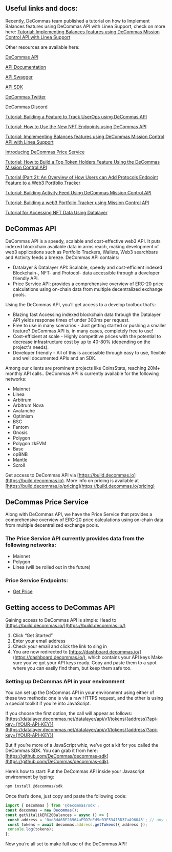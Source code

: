 ## Useful links and docs:
Recently, DeCommas team published a tutorial on how to Implement Balances features using DeCommas API with Linea Support, check on more here: [Tutorial: Implementing Balances features using DeCommas Mission Control API with Linea Support](https://medium.com/@DeCommas/tutorial-implementing-balances-features-using-decommas-mission-control-api-with-linea-support-4c2f071e3fbb)

Other resources are available here:

[DeCommas API](https://build.decommas.io/)

[API Documentation](https://docs.decommas.io/)

[API Swagger](https://datalayer.decommas.net/swagger/)

[API SDK](https://www.npmjs.com/package/@decommas/sdk)

[DeCommas Twitter](https://twitter.com/decommas)

[DeCommas Discord](https://discord.gg/DYEXjHEENu)

[Tutorial: Building a Feature to Track UserOps using DeCommas API](https://medium.com/@DeCommas/tutorial-building-a-feature-to-track-userops-using-decommas-api-6dbe3fcc066c)

[Tutorial: How to Use the New NFT Endpoints using DeCommas API](https://medium.com/@DeCommas/tutorial-how-to-use-the-new-nft-endpoints-using-decommas-api-7b3ca458b945?source=user_profile---------2----------------------------)

[Tutorial: Implementing Balances features using DeCommas Mission Control API with Linea Support](https://medium.com/@DeCommas/tutorial-implementing-balances-features-using-decommas-mission-control-api-with-linea-support-4c2f071e3fbb?source=user_profile---------3----------------------------)

[Introducing DeCommas Price Service](https://medium.com/@DeCommas/introducing-decommas-price-service-7bc1279f620f?source=user_profile---------5----------------------------)

[Tutorial: How to Build a Top Token Holders Feature Using the DeСommas Mission Control API](https://medium.com/@DeCommas/tutorial-how-to-build-a-top-token-holders-feature-using-the-de%D1%81ommas-mission-control-api-2309c3c83ff4?source=user_profile---------6----------------------------)

[Tutorial (Part 2): An Overview of How Users can Add Protocols Endpoint Feature to a Web3 Portfolio Tracker](https://medium.com/@DeCommas/tutorial-part-2-an-overview-of-how-users-can-add-protocols-endpoint-feature-to-a-web3-portfolio-58477abd75f3?source=user_profile---------7----------------------------)

[Tutorial: Building Activity Feed Using DeCommas Mission Control API](https://medium.com/@DeCommas/tutorial-building-activity-feed-using-decommas-mission-control-api-3323456f81d5?source=user_profile---------8----------------------------)

[Tutorial: Building a web3 Portfolio Tracker using Mission Control API](https://medium.com/@DeCommas/tutorial-building-a-web3-portfolio-tracker-using-mission-control-api-c53cea89ee2d?source=user_profile---------9----------------------------)

[Tutorial for Accessing NFT Data Using Datalayer](https://medium.com/@DeCommas/tutorial-for-accessing-nft-data-using-datalayer-77fc04062426?source=user_profile---------11----------------------------)

## DeCommas API
DeCommas API is a speedy, scalable and cost-effective web3 API. It puts indexed blockchain available data in arms reach, making development of web3 applications such as Portfolio Trackers, Wallets, Web3 searchbars and Activity feeds a breeze. DeCommas API contains:
- Datalayer & Datalayer API: Scalable, speedy and cost-efficient indexed Blockchain-, NFT- and Protocol- data accessible through a developer friendly API.
- Price Service API: provides a comprehensive overview of ERC-20 price calculations using on-chain data from multiple decentralized exchange pools. 

Using the DeCommas API, you’ll get access to a develop toolbox that’s:
- Blazing fast Accessing indexed blockchain data through the Datalayer API yields response times of under 300ms per request.
- Free to use in many scenarios - Just getting started or pushing a smaller feature? DeCommas API is, in many cases, completely free to use!
- Cost-efficient at scale - Highly competitive prices with the potential to decrease infrastructure cost by up to 40-80% (depending on the project's needs).
- Developer friendly - All of this is accessible through easy to use, flexible and well documented APIs and an SDK.

Among our clients are prominent projects like CoinsStats, reaching 20M+ monthly API calls..
DeCommas API is currently available for the following networks:
- Mainnet
- Linea
- Arbitrum
- Arbitrum Nova
- Avalanche
- Optimism
- BSC
- Fantom
- Gnosis
- Polygon
- Polygon zkEVM
- Base
- opBNB
- Mantle
- Scroll

Get access to DeCommas API via [https://build.decommas.io](https://build.decommas.io). More info on pricing is available at [https://build.decommas.io/pricing](https://build.decommas.io/pricing)

## DeCommas Price Service
Along with DeCommas API, we have the Price Service that provides a comprehensive overview of ERC-20 price calculations using on-chain data from multiple decentralized exchange pools. 
### The Price Service API currently provides data from the following networks:
- Mainnet
- Polygon
- Linea (will be rolled out in the future)
### Price Service Endpoints:
- [Get Price](https://docs.decommas.io/get-price)

## Getting access to DeCommas API
Gaining access to DeCommas API is simple:
Head to [https://build.decommas.io/](https://build.decommas.io/)
1. Click “Get Started”
2. Enter your email address
3. Check your email and click the link to sing in
4. You are now redirected to [https://dashboard.decommas.io/](https://dashboard.decommas.io/), which contains your API keys
Make sure you’ve got your API keys ready. Copy and paste them to a spot where you can easily find them, but keep them safe too. 

### Setting up DeCommas API in your environment
You can set up the DeCommas API in your environment using either of these two methods: one is via a raw HTTPS request, and the other is using a special toolkit if you’re into JavaScript.

If you choose the first option, the call will appear as follows:
[https://datalayer.decommas.net/datalayer/api/v1/tokens/{address}?api-key={YOUR-API-KEY}](https://datalayer.decommas.net/datalayer/api/v1/tokens/{address}?api-key={YOUR-API-KEY})


But if you’re more of a JavaScript whiz, we’ve got a kit for you called the DeCommas SDK. You can grab it from here: [https://github.com/DeCommas/decommas-sdk](https://github.com/DeCommas/decommas-sdk).

Here’s how to start:
Put the DeCommas API inside your Javascript environment by typing:
```bash
npm install @decommas/sdk
```
Once that’s done, just copy and paste the following code:

```javascript
import { Decommas } from '@decommas/sdk';
const decommas = new Decommas();
const getVitalikERC20Balances = async () => {
 const address = '0xd8dA6BF26964aF9D7eEd9e03E53415D37aA96045'; // any address
 const tokens = await decommas.address.getTokens({ address });
 console.log(tokens);
};
```

Now you’re all set to make full use of the DeCommas API!
